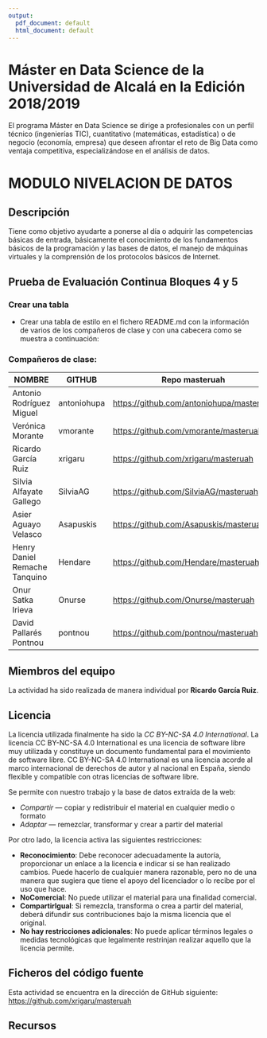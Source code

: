 ```yaml
---
output:
  pdf_document: default
  html_document: default
---
```

# Máster en Data Science de la Universidad de Alcalá en la Edición 2018/2019 

El programa Máster en Data Science se dirige a profesionales con un perfil técnico (ingenierías TIC), cuantitativo (matemáticas, estadística) o de negocio (economía, empresa) que deseen afrontar el reto de Big Data como ventaja competitiva, especializándose en el análisis de datos.

# MODULO NIVELACION DE DATOS

## Descripción

Tiene como objetivo ayudarte a ponerse al día o adquirir las competencias básicas de entrada, básicamente el conocimiento de los fundamentos básicos de la programación y las bases de datos, el manejo de máquinas virtuales y la comprensión de los protocolos básicos de Internet. 

## Prueba de Evaluación Continua Bloques 4 y 5

### Crear una tabla
* Crear una tabla de estilo en el fichero README.md con la información de varios de los compañeros de clase y con una cabecera como se muestra a continuación:

### Compañeros de clase:

|NOMBRE|GITHUB|Repo masteruah|
|------|------|--------------|
|Antonio Rodríguez Miguel |antoniohupa|https://github.com/antoniohupa/masteruah|
|Verónica Morante |vmorante|https://github.com/vmorante/masteruah|
|Ricardo García Ruiz |xrigaru|https://github.com/xrigaru/masteruah|
|Silvia Alfayate Gallego |SilviaAG|https://github.com/SilviaAG/masteruah|
|Asier Aguayo Velasco |Asapuskis|https://github.com/Asapuskis/masteruah|
|Henry Daniel Remache Tanquino |Hendare|https://github.com/Hendare/masteruah|
|Onur Satka Irieva |Onurse|https://github.com/Onurse/masteruah|
|David Pallarés Pontnou |pontnou|https://github.com/pontnou/masteruah|


## Miembros del equipo

La actividad ha sido realizada de manera individual por **Ricardo García Ruiz**.

## Licencia

La licencia utilizada finalmente ha sido la _CC BY-NC-SA 4.0 International_.
La licencia CC BY-NC-SA 4.0 International es una licencia de software libre muy utilizada y constituye un documento fundamental para el movimiento de software libre.
CC BY-NC-SA 4.0 International es una licencia acorde al marco internacional de derechos de autor y al nacional en España, siendo flexible y compatible con otras licencias de software libre.

Se permite con nuestro trabajo y la base de datos extraída de la web:  

* *Compartir* — copiar y redistribuir el material en cualquier medio o formato
* *Adaptar* — remezclar, transformar y crear a partir del material

Por otro lado, la licencia activa las siguientes restricciones:  

* **Reconocimiento**: Debe reconocer adecuadamente la autoría, proporcionar un enlace a la licencia e indicar si se han realizado cambios. Puede hacerlo de cualquier manera razonable, pero no de una manera que sugiera que tiene el apoyo del licenciador o lo recibe por el uso que hace.
* **NoComercial**: No puede utilizar el material para una finalidad comercial.
* **CompartirIgual**: Si remezcla, transforma o crea a partir del material, deberá difundir sus contribuciones bajo la misma licencia que el original.
* **No hay restricciones adicionales**: No puede aplicar términos legales o medidas tecnológicas que legalmente restrinjan realizar aquello que la licencia permite.

## Ficheros del código fuente

Esta actividad se encuentra en la dirección de GitHub siguiente: https://github.com/xrigaru/masteruah  

## Recursos

